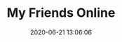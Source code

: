 ---
layout: links
title: My Friends Online
date: 2020-06-21 13:06:06
comments: true
links:
  - url: http://gezhilai.com/
    avatar: http://gezhilai.com/images/avatar.jpg#QQ1.jpg
    name: 葛志来
    blog: Apers'Blog
    desc: 保送复旦研究生的葛同学
    color: "#0078e7" # 代表色
    email: # 非必须
placeholder: 还没想好说些什么 # 默认对友链的描述
tip: 友链加载中～如失败请刷新重试～
---